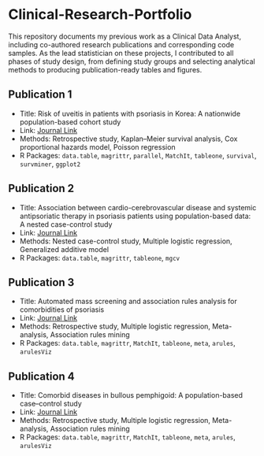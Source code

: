 # Clinical-Research-Portfolio
This repository documents my previous work as a Clinical Data Analyst, including co-authored research publications and corresponding code samples.
As the lead statistician on these projects, I contributed to all phases of study design, from defining study groups and selecting analytical methods to producing publication-ready tables and figures. 

## Publication 1
- Title: Risk of uveitis in patients with psoriasis in Korea: A nationwide population-based cohort study
- Link: [Journal Link](https://doi.org/10.1111/jdv.19060)
- Methods: Retrospective study, Kaplan–Meier survival analysis, Cox proportional hazards model, Poisson regression
- R Packages: `data.table`, `magrittr`, `parallel`, `MatchIt`, `tableone`, `survival`, `survminer`, `ggplot2`

## Publication 2
- Title: Association between cardio-cerebrovascular disease and systemic antipsoriatic therapy in psoriasis patients using population-based data: A nested case-control study
- Link: [Journal Link](https://doi.org/10.1111/1346-8138.16904)
- Methods: Nested case-control study, Multiple logistic regression, Generalized additive model
- R Packages: `data.table`, `magrittr`, `tableone`, `mgcv`

## Publication 3
- Title: Automated mass screening and association rules analysis for comorbidities of psoriasis
- Link: [Journal Link](https://doi.org/10.1111/1346-8138.17121)
- Methods: Retrospective study, Multiple logistic regression, Meta-analysis, Association rules mining
- R Packages: `data.table`, `magrittr`, `MatchIt`, `tableone`, `meta`, `arules`, `arulesViz`

## Publication 4
- Title: Comorbid diseases in bullous pemphigoid: A population-based case–control study
- Link: [Journal Link](https://doi.org/10.1111/1346-8138.17577)
- Methods: Retrospective study, Multiple logistic regression, Meta-analysis, Association rules mining
- R Packages: `data.table`, `magrittr`, `MatchIt`, `tableone`, `meta`, `arules`, `arulesViz`





